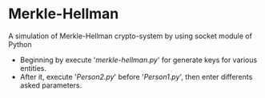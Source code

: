 # Merkle-Hellman
A simulation of Merkle-Hellman crypto-system by using socket module of Python

* Beginning by execute '_merkle-hellman.py_' for generate keys for various entities.
* After it, execute '_Person2.py_' before '_Person1.py_', then enter differents asked parameters.
